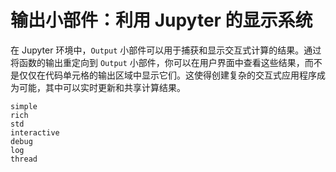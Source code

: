 # 输出小部件：利用 Jupyter 的显示系统

在 Jupyter 环境中，`Output` 小部件可以用于捕获和显示交互式计算的结果。通过将函数的输出重定向到 `Output` 小部件，你可以在用户界面中查看这些结果，而不是仅仅在代码单元格的输出区域中显示它们。这使得创建复杂的交互式应用程序成为可能，其中可以实时更新和共享计算结果。

```{toctree}
simple
rich
std
interactive
debug
log
thread
```
